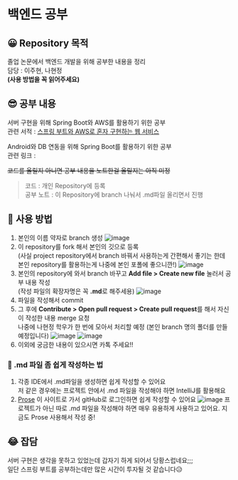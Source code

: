 # 백엔드 공부
   
## 😀 Repository 목적
졸업 논문에서 백엔드 개발을 위해 공부한 내용을 정리   
담당 : 이주현, 나현정   
**(사용 방법을 꼭 읽어주세요)**

## 😎 공부 내용
서버 구현을 위해 Spring Boot와 AWS를 활용하기 위한 공부   
관련 서적 : [스프링 부트와 AWS로 혼자 구현하는 웹 서비스](http://www.kyobobook.co.kr/product/detailViewKor.laf?ejkGb=KOR&mallGb=KOR&barcode=9788965402602&orderClick=LEa&Kc=)   

Android와 DB 연동을 위해 Spring Boot를 활용하기 위한 공부   
관련 링크 : 

~~코드를 올릴지 아니면 공부 내용을 노트한걸 올릴지는 아직 미정~~   
> 코드 : 개인 Repository에 등록   
> 공부 노트 : 이 Repository에 branch 나눠서 .md파일 올리면서 진행   

## 🤪 사용 방법
1. 본인의 이름 약자로 branch 생성
![image](https://user-images.githubusercontent.com/59243409/118755826-904c5100-b8a4-11eb-8cc5-9d12125bf043.png)
2. 이 repository를 fork 해서 본인의 깃으로 등록   
(사실 project repository에서 branch 바꿔서 사용하는게 간편해서 좋기는 한데 본인 repository를 활용하는게 나중에 본인 포폴에 좋으니깐!)
![image](https://user-images.githubusercontent.com/59243409/118755919-c2f64980-b8a4-11eb-8087-de55799a8fca.png)
3. 본인의 repository에 와서 branch 바꾸고 **Add file > Create new file** 눌러서 공부 내용 작성   
(작성 파일의 확장자명은 꼭 **.md**로 해주세용)
![image](https://user-images.githubusercontent.com/59243409/118756120-3435fc80-b8a5-11eb-8141-8fe35753b057.png)   
4. 파일을 작성해서 commit   
5. 그 후에 **Contribute > Open pull request > Create pull request**를 해서 자신이 작성한 내용 merge 요청   
나중에 나현정 학우가 한 번에 모아서 처리할 예정 (본인 branch 명의 폴더를 만들 예정입니다)
![image](https://user-images.githubusercontent.com/59243409/118757368-f4bcdf80-b8a7-11eb-881d-3511cd617427.png)
![image](https://user-images.githubusercontent.com/59243409/118757473-26ce4180-b8a8-11eb-8a94-317cd5aea456.png)
6. 이외에 궁금한 내용이 있으시면 카톡 주세요!!


### 🤩 .md 파일 좀 쉽게 작성하는 법
1. 각종 IDE에서 .md파일을 생성하면 쉽게 작성할 수 있어요   
저 같은 경우에는 프로젝트 안에서 .md 파일을 작성해야 하면 IntelliJ를 활용해요
2. [Prose](http://prose.io/) 이 사이트로 가서 gitHub로 로그인하면 쉽게 작성할 수 있어요
![image](https://user-images.githubusercontent.com/59243409/118756663-5f6d1b80-b8a6-11eb-9bc1-a55671378a80.png)
프로젝트가 아닌 따로 .md 파일을 작성해야 하면 매우 유용하게 사용하고 있어요. 지금도 Prose 사용해서 작성 중!   

## 😂 잡담
서버 구현은 생각을 못하고 있었는데 갑자기 하게 되어서 당황스럽네요;;;   
일단 스프링 부트를 공부하는데만 많은 시간이 투자될 것 같습니다😥
